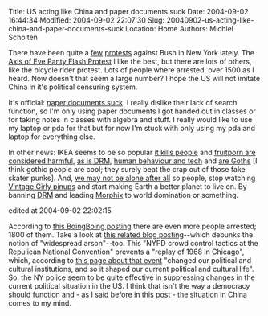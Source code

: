 Title: US acting like China and paper documents suck
Date: 2004-09-02 16:44:34
Modified: 2004-09-02 22:07:30
Slug: 20040902-us-acting-like-china-and-paper-documents-suck
Location: Home
Authors: Michiel Scholten

<p>There have been quite a <a href="http://www.boingboing.net/2004/09/01/rncnyc_daily_riot_nr.html">few</a> <a href="http://www.boingboing.net/2004/09/01/rncnyc_report_from_j.html">protests</a> against Bush in New York lately. The <a href="http://www.boingboing.net/2004/09/02/rncnyc_axis_of_eve_p.html">Axis of Eve Panty Flash Protest</a> I like the best, but there are lots of others, like the bicycle rider protest. Lots of people where arrested, over 1500 as I heard. Now doesn't that seem a large number? I hope the US will not imitate China in it's political censuring system.</p>

<p>It's official: <a href="http://www.boingboing.net/2004/09/02/paper_documents_are_.html">paper documents suck</a>. I really dislike their lack of search function, so I'm only using paper documents I got handed out in classes or for taking notes in classes with algebra and stuff. I really would like to use my laptop or pda for that but for now I'm stuck with only using my pda and laptop for everything else.</p>

<p>In other news: IKEA seems to be so popular <a href="http://www.boingboing.net/2004/09/01/saudi_stampede_over_.html">it kills people</a> and <a href="http://www.boingboing.net/2004/09/01/fruit_porn_sparks_ou.html">fruitporn are considered harmful</a>, <a href="http://www.boingboing.net/2004/08/31/valentis_magical_drm.html">as is <acronym title="Digital Rights Management">DRM</acronym></a>, <a href="http://www.boingboing.net/2004/08/31/mpaa_bemoans_inabili.html">human behaviour and tech</a> and <a href="http://www.boingboing.net/2004/09/01/but_everyday_is_hall.html">are Goths</a> [I think gothic people are cool; they surely beat the crap out of those fake skater punks]. And, <a href="http://www.boingboing.net/2004/08/31/other_earths.html">we may not be alone after all</a> so people, stop watching <a href="http://www.boingboing.net/2004/08/31/vintage_girly_pinups.html">Vintage Girly pinups</a> and start making Earth a better planet to live on. By banning <acronym title="Digital Rights Management">DRM</acronym> and leading <a href="http://www.morphix.org/">Morphix</a> to world domination or something.</p>

<div class="edit">edited at 2004-09-02 22:02:15</div>
<p>According to <a href="http://www.boingboing.net/2004/09/02/rncnyc_tactics_by_po.html">this BoingBoing posting</a> there are even more people arrested; 1800 of them. Take a look at <a href="http://mike.whybark.com/archives/001778.html#001778">this related blog posting</a>--which debunks the notion of "widespread arson"--too. This "NYPD crowd control tactics at the Repulican National Convention" prevents a "replay of 1968 in Chicago", which, according to <a href="http://www.geocities.com/Athens/Delphi/1553/">this page about that event</a> "changed our political and cultural institutions, and so it shaped our current political and cultural life". So, the NY police seem to be quite effective in suppressing changes in the current political situation in the US. I think that isn't the way a democracy should function and - as I said before in this post - the situation in China comes to my mind.</p>